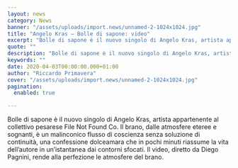```yaml
---
layout: news
category: News
banner: "/assets/uploads/import.news/unnamed-2-1024x1024.jpg"
title: "Angelo Kras – Bolle di sapone: video"
excerpt: "Bolle di sapone è il nuovo singolo di Angelo Kras, artista appartenente al collettivo pesarese File Not Found Co. Il brano, dalle atmosfere eteree e sognanti, è un malinconico flusso di coscienza senza soluzione di continuità, una confessione dolceamara che in pochi minuti riassume la vita dell’autore in un’istantanea dai contorni sfocati. Il video, diretto [&hellip"
quote: ""
description: "Bolle di sapone è il nuovo singolo di Angelo Kras, artista appartenente al collettivo pesarese File Not Found Co. Il brano, dalle atmosfere eteree e sognanti, è un malinconico flusso di coscienza senza soluzione di continuità, una confessione dolceamara che in pochi minuti riassume la vita dell’autore in un’istantanea dai contorni sfocati. Il video, diretto [&hellip"
keywords: ""
date: 2020-04-03T00:00:00.000+01:00
author: "Riccardo Primavera"
cover: "/assets/uploads/import.news/unnamed-2-1024x1024.jpg"
pagination:
  enabled: true

---
```


Bolle di sapone è il nuovo singolo di Angelo Kras, artista appartenente al collettivo pesarese File Not Found Co. Il brano, dalle atmosfere eteree e sognanti, è un malinconico flusso di coscienza senza soluzione di continuità, una confessione dolceamara che in pochi minuti riassume la vita dell’autore in un’istantanea dai contorni sfocati. Il video, diretto da Diego Pagnini, rende alla perfezione le atmosfere del brano.